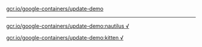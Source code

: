[gcr.io/google-containers/update-demo](https://hub.docker.com/r/anjia0532/google-containers.update-demo/tags/) 

----
[gcr.io/google-containers/update-demo:nautilus √](https://hub.docker.com/r/anjia0532/google-containers.update-demo/tags/)

[gcr.io/google-containers/update-demo:kitten √](https://hub.docker.com/r/anjia0532/google-containers.update-demo/tags/)

